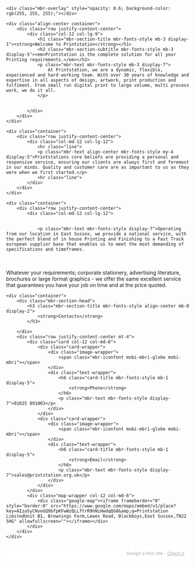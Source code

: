 <!DOCTYPE html>
<html  >
<head>
  <!-- Site made with Mobirise Website Builder v5.4.1, https://mobirise.com -->
  <meta charset="UTF-8">
  <meta http-equiv="X-UA-Compatible" content="IE=edge">
  <meta name="generator" content="Mobirise v5.4.1, mobirise.com">
  <meta name="viewport" content="width=device-width, initial-scale=1, minimum-scale=1">
  <link rel="shortcut icon" href="assets/images/logo5.png" type="image/x-icon">
  <meta name="description" content="">
  
  
  <title>Home</title>
  <link rel="stylesheet" href="assets/web/assets/mobirise-icons2/mobirise2.css">
  <link rel="stylesheet" href="assets/bootstrap/css/bootstrap.min.css">
  <link rel="stylesheet" href="assets/bootstrap/css/bootstrap-grid.min.css">
  <link rel="stylesheet" href="assets/bootstrap/css/bootstrap-reboot.min.css">
  <link rel="stylesheet" href="assets/parallax/jarallax.css">
  <link rel="stylesheet" href="assets/socicon/css/styles.css">
  <link rel="stylesheet" href="assets/theme/css/style.css">
  <link rel="preload" href="https://fonts.googleapis.com/css?family=Jost:100,200,300,400,500,600,700,800,900,100i,200i,300i,400i,500i,600i,700i,800i,900i&display=swap" as="style" onload="this.onload=null;this.rel='stylesheet'">
  <noscript><link rel="stylesheet" href="https://fonts.googleapis.com/css?family=Jost:100,200,300,400,500,600,700,800,900,100i,200i,300i,400i,500i,600i,700i,800i,900i&display=swap"></noscript>
  <link rel="preload" as="style" href="assets/mobirise/css/mbr-additional.css"><link rel="stylesheet" href="assets/mobirise/css/mbr-additional.css" type="text/css">
  
  
  
  
</head>
<body>
  
  <section data-bs-version="5.1" class="header13 cid-sMpBc4e2BD mbr-fullscreen mbr-parallax-background" id="header13-0">

    

    <div class="mbr-overlay" style="opacity: 0.6; background-color: rgb(255, 255, 255);"></div>

    <div class="align-center container">
        <div class="row justify-content-center">
            <div class="col-12 col-lg-9">
                <h1 class="mbr-section-title mbr-fonts-style mb-3 display-1"><strong>Welcome to Printstation</strong></h1>
                <h2 class="mbr-section-subtitle mbr-fonts-style mb-3 display-5"><em>Printstation is the complete solution for all your Printing requirements.</em></h2>
                <p class="mbr-text mbr-fonts-style mb-3 display-7">
                    At Printstation, we are a dynamic, flexible, experienced and hard working team. With over 30 years of knowledge and expertise in all aspects of design, artwork, print production and fulfiment. From small run digital print to large volume, multi process work, we do it all.
                </p>
                
                
            </div>
        </div>
    </div>
</section>

<section data-bs-version="5.1" class="content6 cid-sMpECQLhvM" id="content6-8">
    
    <div class="container">
        <div class="row justify-content-center">
            <div class="col-md-12 col-lg-12">
                <hr class="line">
                <p class="mbr-text align-center mbr-fonts-style my-4 display-5">Printstations core beliefs are providing a personal and responsive service, ensuring our clients are always first and foremost in our minds. Quality and customer care are as important to us as they were when we first started.</p>
                <hr class="line">
            </div>
        </div>
    </div>
</section>

<section data-bs-version="5.1" class="content5 cid-sMpEMHLCwI" id="content5-9">
    
    <div class="container">
        <div class="row justify-content-center">
            <div class="col-md-12 col-lg-12">
                
                
                <p class="mbr-text mbr-fonts-style display-7">Operating from our location in East Sussex, we provide a national service, with the perfect blend of in house Printing and Finishing to a Fast Track european supplier base that enables us to meet the most demanding of specifications and timeframes.
<br>
<br>Whatever your requirements; corporate stationery, advertising literature, brochures or large format graphics - we offer the same excellent service that guarantees you have your job on time and at the price quoted.</p>
            </div>
        </div>
    </div>
</section>

<section data-bs-version="5.1" class="contacts3 map1 cid-sMpBC4Da6i" id="contacts3-4">

    
    
    <div class="container">
        <div class="mbr-section-head">
            <h3 class="mbr-section-title mbr-fonts-style align-center mb-0 display-2">
                <strong>Contacts</strong>
            </h3>
            
        </div>
        <div class="row justify-content-center mt-4">
            <div class="card col-12 col-md-6">
                <div class="card-wrapper">
                    <div class="image-wrapper">
                        <span class="mbr-iconfont mobi-mbri-globe mobi-mbri"></span>
                    </div>
                    <div class="text-wrapper">
                        <h6 class="card-title mbr-fonts-style mb-1 display-5">
                            <strong>Phone</strong>
                        </h6>
                        <p class="mbr-text mbr-fonts-style display-7">01825 891003</p>
                    </div>
                </div>
                <div class="card-wrapper">
                    <div class="image-wrapper">
                        <span class="mbr-iconfont mobi-mbri-globe mobi-mbri"></span>
                    </div>
                    <div class="text-wrapper">
                        <h6 class="card-title mbr-fonts-style mb-1 display-5">
                            <strong>Email</strong>
                        </h6>
                        <p class="mbr-text mbr-fonts-style display-7">sales@printstation.org.uk</p>
                    </div>
                </div>
            </div>
            <div class="map-wrapper col-12 col-md-6">
                <div class="google-map"><iframe frameborder="0" style="border:0" src="https://www.google.com/maps/embed/v1/place?key=AIzaSyCNveGQ9bfpKFwWzQLLftrR9hNiHwdqQG8&amp;q=Printstation LimitedUnit B1, Brownings Farm,Lewes Road, Blackboys,East Sussex,TN22 5HG" allowfullscreen=""></iframe></div>
            </div>
        </div>
    </div>
</section><section style="background-color: #fff; font-family: -apple-system, BlinkMacSystemFont, 'Segoe UI', 'Roboto', 'Helvetica Neue', Arial, sans-serif; color:#aaa; font-size:12px; padding: 0; align-items: center; display: flex;"><a href="https://mobirise.site/y" style="flex: 1 1; height: 3rem; padding-left: 1rem;"></a><p style="flex: 0 0 auto; margin:0; padding-right:1rem;">Design a free site - <a href="https://mobirise.site/w" style="color:#aaa;">Check it</a></p></section><script src="assets/bootstrap/js/bootstrap.bundle.min.js"></script>  <script src="assets/parallax/jarallax.js"></script>  <script src="assets/smoothscroll/smooth-scroll.js"></script>  <script src="assets/ytplayer/index.js"></script>  <script src="assets/theme/js/script.js"></script>  
  
  
</body>
</html>